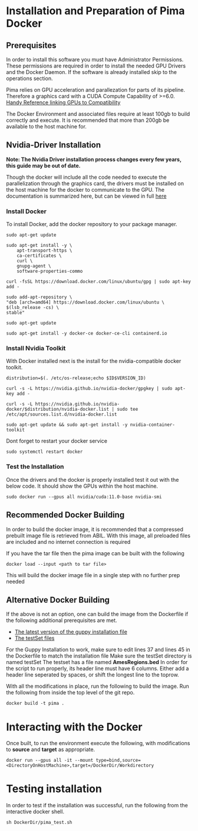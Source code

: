 # Installation and Preparation of Pima Docker

## Prerequisites

In order to install this software you must have Administrator Permissions. These permissions are required in order to install the needed GPU Drivers and the Docker Daemon. If the software is already installed skip to the operations section.

Pima relies on GPU acceleration and parallezation for parts of its pipeline. Therefore a graphics card with a CUDA Compute Capability of >=6.0. [Handy Reference linking GPUs to Compatibility](https://developer.nvidia.com/cuda-gpus#compute)

The Docker Environment and associated files require at least 100gb to build correctly and execute. It is recommended that more than 200gb be available to the host machine for.

## Nvidia-Driver Installation

**Note: The Nvidia Driver installation process changes every few years, this guide may be out of date.** 

Though the docker will include all the code needed to execute the parallelization through the graphics card, the drivers must be installed on the host machine for the docker to communicate to the GPU. The documentation is summarized here, but can be viewed in full [here](https://docs.nvidia.com/ai-enterprise/deployment-guide/dg-docker.html)

### Install Docker

To install Docker, add the docker repository to your package manager. 

    sudo apt-get update
    
    sudo apt-get install -y \
        apt-transport-https \
        ca-certificates \
        curl \
        gnupg-agent \
        software-properties-commo
    
    curl -fsSL https://download.docker.com/linux/ubuntu/gpg | sudo apt-key add -

    sudo add-apt-repository \
    "deb [arch=amd64] https://download.docker.com/linux/ubuntu \
    $(lsb_release -cs) \
    stable"

    sudo apt-get update

    sudo apt-get install -y docker-ce docker-ce-cli containerd.io

### Install Nvidia Toolkit

With Docker installed next is the install for the nvidia-compatible docker toolkit.

    distribution=$(. /etc/os-release;echo $ID$VERSION_ID)

    curl -s -L https://nvidia.github.io/nvidia-docker/gpgkey | sudo apt-key add -

    curl -s -L https://nvidia.github.io/nvidia-docker/$distribution/nvidia-docker.list | sudo tee /etc/apt/sources.list.d/nvidia-docker.list

    sudo apt-get update && sudo apt-get install -y nvidia-container-toolkit

Dont forget to restart your docker service

    sudo systemctl restart docker

### Test the Installation

Once the drivers and the docker is properly installed test it out with the below code. It should show the GPUs within the host machine.

    sudo docker run --gpus all nvidia/cuda:11.0-base nvidia-smi

## Recommended Docker Building

In order to build the docker image, it is recommended that a compressed prebuilt image file is retrieved from ABIL. With this image, all preloaded files are included and no internet connection is required

If you have the tar file then the pima image can be built with the following

    docker load --input <path to tar file>

This will build the docker image file in a single step with no further prep needed

## Alternative Docker Building

If the above is not an option, one can build the image from the Dockerfile if the following additional prerequisites are met.

* [The latest version of the guppy installation file](https://nanoporetech.com/nanopore-sequencing-data-analysis)
* [The testSet files](https://www.dropbox.com/sh/ifkinqmhnaag35b/AAC-qlBwO1CPru_RgA9QHmDKa?dl=0)

For the Guppy Installation to work, make sure to edit lines 37 and lines 45 in the Dockerfile to match the installation file
Make sure the testSet directory is named testSet
The testset has a file named **AmesRegions.bed** In order for the script to run properly, its header line must have 6 columns. Either add a header line seperated by spaces, or shift the longest line to the toprow.

With all the modifications in place, run the following to build the image. Run the following from inside the top level of the git repo.

```commandline
docker build -t pima .
```


# Interacting with the Docker 

Once built, to run the environment execute the following, with modifications to **source** and **target** as appropriate.
```commandline
docker run --gpus all -it --mount type=bind,source=<DirectoryOnHostMachine>,target=/DockerDir/Workdirectory
```

# Testing installation
In order to test if the installation was successful, run the following from the interactive docker shell.
```commandline
sh DockerDir/pima_test.sh
```